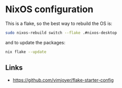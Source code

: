 # NixOS configuration

This is a flake, so the best way to rebuild the OS is:

```sh
sudo nixos-rebuild switch --flake .#nixos-desktop
```

and to update the packages:

```sh
nix flake --update
```

## Links

- https://github.com/vimjoyer/flake-starter-config
